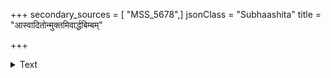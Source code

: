 +++
secondary_sources = [ "MSS_5678",]
jsonClass = "Subhaashita"
title = "आस्वादितोन्मुक्तमिवार्द्धबिम्बम्"

+++

<details><summary>Text</summary>

आस्वादितोन्मुक्तमिवार्द्धबिम्बं तमोमुखाद् हन्त सुधाकरस्य।  
सीमन्तसीमान्तमुदाररूपम् इदं ललाटं ननु पङ्कजाक्ष्याः॥
</details>
